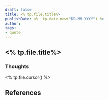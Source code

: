 ```yaml
---
draft: false
title: <% tp.file.title%>
publishDate: <%  tp.date.now("DD-MM-YYYY") %>
author: 
tags: 
- quote
---
```


## <% tp.file.title%>

### Thoughts
<% tp.file.cursor() %>



## References
